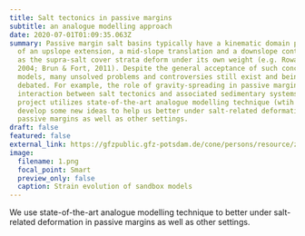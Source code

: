```yaml
---
title: Salt tectonics in passive margins
subtitle: an analogue modelling approach
date: 2020-07-01T01:09:35.063Z
summary: Passive margin salt basins typically have a kinematic domain partition
  of an upslope extension, a mid-slope translation and a downslope contraction
  as the supra-salt cover strata deform under its own weight (e.g. Rowan et al.,
  2004; Brun & Fort, 2011). Despite the general acceptance of such conceptual
  models, many unsolved problems and controversies still exist and being
  debated. For example, the role of gravity-spreading in passive margins, the
  interaction between salt tectonics and associated sedimentary systems. This
  project utilizes state-of-the-art analogue modelling technique (wtih GFZ) to
  develop some new ideas to help us better under salt-related deformation in
  passive margins as well as other settings.
draft: false
featured: false
external_link: https://gfzpublic.gfz-potsdam.de/cone/persons/resource/zhiyuan
image:
  filename: 1.png
  focal_point: Smart
  preview_only: false
  caption: Strain evolution of sandbox models
---
```

We use state-of-the-art analogue modelling technique to better under salt-related deformation in passive margins as well as other settings.